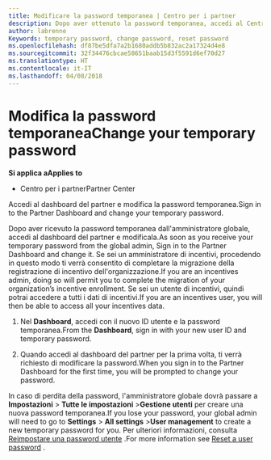 ```yaml
---
title: Modificare la password temporanea | Centro per i partner
description: Dopo aver ottenuto la password temporanea, accedi al Centro per i partner e modificala.
author: labrenne
Keywords: temporary password, change password, reset password
ms.openlocfilehash: df87be5dfa7a2b1680addb5b832ac2a17324d4e8
ms.sourcegitcommit: 32f34476cbcae58651baab15d3f5591d6ef70d27
ms.translationtype: HT
ms.contentlocale: it-IT
ms.lasthandoff: 04/08/2018
---
```

# <a name="change-your-temporary-password"></a><span data-ttu-id="ff454-103">Modifica la password temporanea</span><span class="sxs-lookup"><span data-stu-id="ff454-103">Change your temporary password</span></span>

**<span data-ttu-id="ff454-104">Si applica a</span><span class="sxs-lookup"><span data-stu-id="ff454-104">Applies to</span></span>**

-  <span data-ttu-id="ff454-105">Centro per i partner</span><span class="sxs-lookup"><span data-stu-id="ff454-105">Partner Center</span></span>

<span data-ttu-id="ff454-106">Accedi al dashboard del partner e modifica la password temporanea.</span><span class="sxs-lookup"><span data-stu-id="ff454-106">Sign in to the Partner Dashboard and change your temporary password.</span></span>

<span data-ttu-id="ff454-107">Dopo aver ricevuto la password temporanea dall'amministratore globale, accedi al dashboard del partner e modificala.</span><span class="sxs-lookup"><span data-stu-id="ff454-107">As soon as you receive your temporary password from the global admin, Sign in to the Partner Dashboard and change it.</span></span> <span data-ttu-id="ff454-108">Se sei un amministratore di incentivi, procedendo in questo modo ti verrà consentito di completare la migrazione della registrazione di incentivo dell'organizzazione.</span><span class="sxs-lookup"><span data-stu-id="ff454-108">If you are an incentives admin, doing so will permit you to complete the migration of your organization’s incentive enrollment.</span></span> <span data-ttu-id="ff454-109">Se sei un utente di incentivi, quindi potrai accedere a tutti i dati di incentivi.</span><span class="sxs-lookup"><span data-stu-id="ff454-109">If you are an incentives user, you will then be able to access all your incentives data.</span></span>

1.  <span data-ttu-id="ff454-110">Nel **Dashboard**, accedi con il nuovo ID utente e la password temporanea.</span><span class="sxs-lookup"><span data-stu-id="ff454-110">From the **Dashboard**, sign in with your new user ID and temporary password.</span></span>

2.  <span data-ttu-id="ff454-111">Quando accedi al dashboard del partner per la prima volta, ti verrà richiesto di modificare la password.</span><span class="sxs-lookup"><span data-stu-id="ff454-111">When you sign in to the Partner Dashboard for the first time, you will be prompted to change your password.</span></span>

<span data-ttu-id="ff454-112">In caso di perdita della password, l'amministratore globale dovrà passare a **Impostazioni** > **Tutte le impostazioni** >**Gestione utenti** per creare una nuova password temporanea.</span><span class="sxs-lookup"><span data-stu-id="ff454-112">If you lose your password, your global admin will need to go to  **Settings** > **All settings** >**User management** to create a new temporary password for you.</span></span>
<span data-ttu-id="ff454-113">Per ulteriori informazioni, consulta [Reimpostare una password utente](reset-a-user-password.md) .</span><span class="sxs-lookup"><span data-stu-id="ff454-113">For more information see [Reset a user password](reset-a-user-password.md) .</span></span>


 

 



